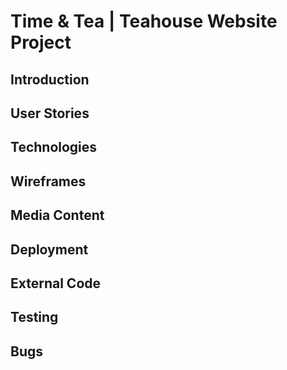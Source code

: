 # Time & Tea | Teahouse Website Project

## Introduction

## User Stories

## Technologies

## Wireframes

## Media Content

## Deployment

## External Code

## Testing

## Bugs

